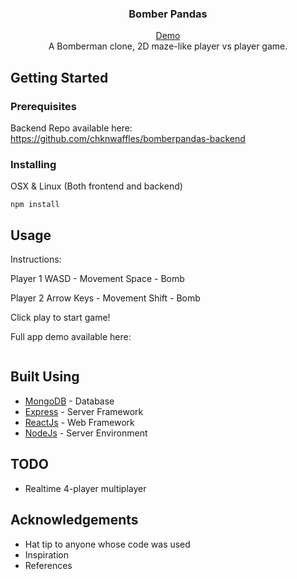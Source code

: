 <h3 align="center">Bomber Pandas</h3>

<p align="center">
    <a href="url">Demo</a>
    <br>
    A Bomberman clone, 2D maze-like player vs player game.
    <br>
</p>

## Getting Started
### Prerequisites
Backend Repo available here: https://github.com/chknwaffles/bomberpandas-backend

### Installing
OSX & Linux (Both frontend and backend)
```
npm install
```

## Usage
Instructions:

Player 1
WASD - Movement
Space - Bomb

Player 2
Arrow Keys - Movement
Shift - Bomb

Click play to start game!

Full app demo available here:
```
```

## Built Using
- [MongoDB](https://www.mongodb.com/) - Database
- [Express](https://expressjs.com/) - Server Framework
- [ReactJs](https://reactjs.org/) - Web Framework
- [NodeJs](https://nodejs.org/en/) - Server Environment

## TODO
- Realtime 4-player multiplayer

## Acknowledgements
- Hat tip to anyone whose code was used
- Inspiration
- References
